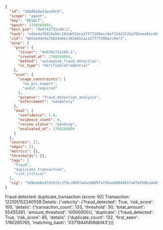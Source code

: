 ```json
{
  "id": "58b89a8a53ea19c9",
  "scope": "agent",
  "key": "RESULT",
  "epoch": 1760289804,
  "host_pid": "9e6742732c60:1",
  "hash": "edde4a7b824ebbc103ab52aca1ff77209acc8ef31423531af92eea03ce9a2a86",
  "cid": "QmV1edde4a7b824ebbc103ab52aca1ff77209acc8ef3",
  "aicp": {
    "prov": {
      "issuer": "9e6742732c60:1",
      "created_at": 1760289804,
      "method": "automated_fraud_detection",
      "vc_type": "VerifiableCredential"
    },
    "ucon": {
      "usage_constraints": [
        "no_pii_export",
        "audit_required"
      ],
      "purpose": "fraud_detection_analysis",
      "enforcement": "mandatory"
    },
    "eval": {
      "confidence": 1.0,
      "evidence_count": 0,
      "review_status": "pending",
      "evaluated_at": 1760289804
    }
  },
  "sources": [],
  "edges": [],
  "metrics": {},
  "thresholds": {},
  "tags": [
    "fraud",
    "duplicate_transaction",
    "risk_critical"
  ],
  "sig": "3d9eeb0e47d16f2c3f9cc0997adac6005fa730aa96849657a074258b3ab65e9c"
}
```

Fraud detected: duplicate_transaction (score: 92)
Transaction: 122105152240558
Details: {'velocity': {'fraud_detected': True, 'risk_score': 100, 'details': {'transaction_count': 133, 'threshold': 50, 'total_amount': 55455281, 'amount_threshold': 10000000}}, 'duplicate': {'fraud_detected': True, 'risk_score': 85, 'details': {'duplicate_count': 132, 'first_seen': 1760285765, 'matching_hash': '0371944fd59dbf43'}}}